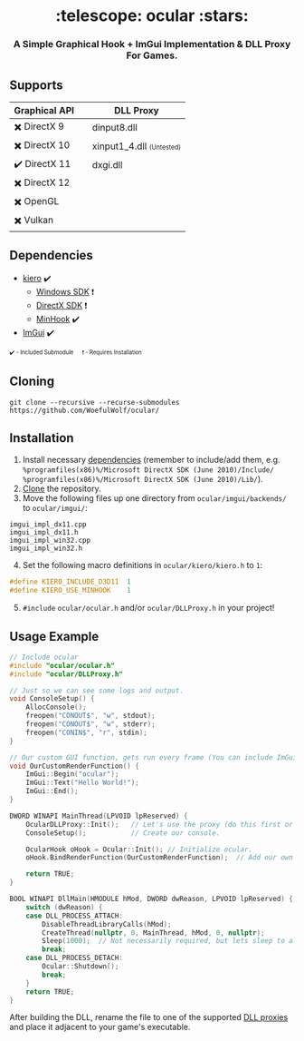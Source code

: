 <h1 align="center">:telescope: ocular :stars:</h1>
<h3 align="center">A Simple Graphical Hook + ImGui Implementation &amp; DLL Proxy For Games.</h2>

## Supports

| Graphical API                       | | DLL Proxy     |
| ----------------------------------- |-| ------------- |
| :heavy_multiplication_x: DirectX 9  | | dinput8.dll   |
| :heavy_multiplication_x: DirectX 10 | | xinput1_4.dll <sub><sup>(Untested)</sup></sub> |
| :heavy_check_mark: DirectX 11       | | dxgi.dll  |
| :heavy_multiplication_x: DirectX 12 | |   |
| :heavy_multiplication_x: OpenGL     | |   |
| :heavy_multiplication_x: Vulkan     | |   |

## Dependencies
* [kiero](https://github.com/Rebzzel/kiero/) :heavy_check_mark:
  * [Windows SDK](https://www.microsoft.com/en-us/download/details.aspx?id=8279) :heavy_exclamation_mark:
  * [DirectX SDK](https://www.microsoft.com/en-us/download/details.aspx?id=6812) :heavy_exclamation_mark:
  * [MinHook](https://github.com/TsudaKageyu/minhook) :heavy_check_mark:
* [ImGui](https://github.com/ocornut/imgui/) :heavy_check_mark:

<sub><sup>:heavy_check_mark: - Included Submodule &emsp; :heavy_exclamation_mark: - Requires Installation</sup></sub>

## Cloning
```
git clone --recursive --recurse-submodules https://github.com/WoefulWolf/ocular/
```

## Installation
1. Install necessary [dependencies](https://github.com/WoefulWolf/ocular/#dependencies) (remember to include/add them, e.g. <br> `%programfiles(x86)%/Microsoft DirectX SDK (June 2010)/Include/` <br> `%programfiles(x86)%/Microsoft DirectX SDK (June 2010)/Lib/`).
2. [Clone](https://github.com/WoefulWolf/ocular/#cloning) the repository.
3. Move the following files up one directory from `ocular/imgui/backends/` to `ocular/imgui/`:
```
imgui_impl_dx11.cpp
imgui_impl_dx11.h
imgui_impl_win32.cpp
imgui_impl_win32.h
```
4. Set the following macro definitions in `ocular/kiero/kiero.h` to `1`:
```c++
#define KIERO_INCLUDE_D3D11  1
#define KIERO_USE_MINHOOK    1
```
5. `#include` `ocular/ocular.h` and/or `ocular/DLLProxy.h` in your project!

## Usage Example
```c++
// Include ocular
#include "ocular/ocular.h"
#include "ocular/DLLProxy.h"

// Just so we can see some logs and output.
void ConsoleSetup() {
    AllocConsole();
    freopen("CONOUT$", "w", stdout);
    freopen("CONOUT$", "w", stderr);
    freopen("CONIN$", "r", stdin);
}

// Our custom GUI function, gets run every frame (You can include ImGui functions).
void OurCustomRenderFunction() {
    ImGui::Begin("ocular");
    ImGui::Text("Hello World!");
    ImGui::End();
}

DWORD WINAPI MainThread(LPVOID lpReserved) {
    OcularDLLProxy::Init();   // Let's use the proxy (do this first or very early).
    ConsoleSetup();           // Create our console.

    OcularHook oHook = Ocular::Init(); // Initialize ocular.
    oHook.BindRenderFunction(OurCustomRenderFunction);  // Add our own render function.

    return TRUE;
}

BOOL WINAPI DllMain(HMODULE hMod, DWORD dwReason, LPVOID lpReserved) {
    switch (dwReason) {
    case DLL_PROCESS_ATTACH:
        DisableThreadLibraryCalls(hMod);
        CreateThread(nullptr, 0, MainThread, hMod, 0, nullptr);
        Sleep(1000);  // Not necessarily required, but lets sleep to allow everything to be setup.
        break;
    case DLL_PROCESS_DETACH:
        Ocular::Shutdown();
        break;
    }
    return TRUE;
}

```
After building the DLL, rename the file to one of the supported [DLL proxies](https://github.com/WoefulWolf/ocular/#supports) and place it adjacent to your game's executable.
